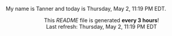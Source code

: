 My name is Tanner and today is Thursday, May 2, 11:19 PM EDT.

<p align="center">This <i>README</i> file is generated <b>every 3 hours</b>!</br>Last refresh: Thursday, May 2, 11:19 PM EDT<br /></p>
